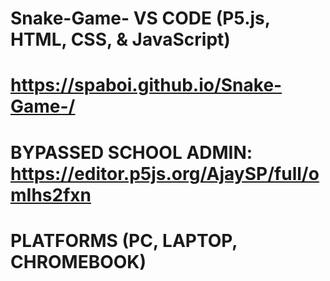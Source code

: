 # Snake-Game- VS CODE (P5.js, HTML, CSS, & JavaScript)
# https://spaboi.github.io/Snake-Game-/
# BYPASSED SCHOOL ADMIN: https://editor.p5js.org/AjaySP/full/omIhs2fxn
# PLATFORMS (PC, LAPTOP, CHROMEBOOK)
